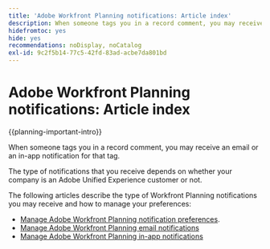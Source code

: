```yaml
---
title: 'Adobe Workfront Planning notifications: Article index'
description: When someone tags you in a record comment, you may receive email or in-app notifications for that tag. The type of notifications that you receive depends on whether your company is an Adobe Unified Experience customer or not. The following articles describe the type of Workfront Planning notifications you may receive and how to manage your preferences.
hidefromtoc: yes
hide: yes
recommendations: noDisplay, noCatalog
exl-id: 9c2f5b14-77c5-42fd-83ad-acbe7da801bd
---
```

# Adobe Workfront Planning notifications: Article index

<!--add this to major TOC and Planning article index-->

{{planning-important-intro}}

When someone tags you in a record comment, you may receive an email or an in-app notification for that tag. 

The type of notifications that you receive depends on whether your company is an Adobe Unified Experience customer or not. 

The following articles describe the type of Workfront Planning notifications you may receive and how to manage your preferences: 

* [Manage Adobe Workfront Planning notification preferences](/help/quicksilver/planning/notifications/manage-notification-preferences.md). 
* [Manage Adobe Workfront Planning email notifications](/help/quicksilver/planning/notifications/manage-planning-email-notifications.md)
* [Manage Adobe Workfront Planning in-app notifications](/help/quicksilver/planning/notifications/manage-planning-in-app-notifications.md)
